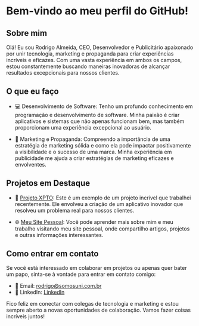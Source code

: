 # Bem-vindo ao meu perfil do GitHub!

## Sobre mim

Olá! Eu sou Rodrigo Almeida, CEO, Desenvolvedor e Publicitário apaixonado por unir tecnologia, marketing e propaganda para criar experiências incríveis e eficazes. Com uma vasta experiência em ambos os campos, estou constantemente buscando maneiras inovadoras de alcançar resultados excepcionais para nossos clientes.

## O que eu faço

- 💻 Desenvolvimento de Software: Tenho um profundo conhecimento em programação e desenvolvimento de software. Minha paixão é criar aplicativos e sistemas que não apenas funcionam bem, mas também proporcionam uma experiência excepcional ao usuário.

- 📢 Marketing e Propaganda: Compreendo a importância de uma estratégia de marketing sólida e como ela pode impactar positivamente a visibilidade e o sucesso de uma marca. Minha experiência em publicidade me ajuda a criar estratégias de marketing eficazes e envolventes.

## Projetos em Destaque

- 🚀 [Projeto XPTO](https://github.com/seuusuario/projeto-xpto): Este é um exemplo de um projeto incrível que trabalhei recentemente. Ele envolveu a criação de um aplicativo inovador que resolveu um problema real para nossos clientes.

- 🌐 [Meu Site Pessoal](https://www.rodrigoalmeida.com): Você pode aprender mais sobre mim e meu trabalho visitando meu site pessoal, onde compartilho artigos, projetos e outras informações interessantes.

## Como entrar em contato

Se você está interessado em colaborar em projetos ou apenas quer bater um papo, sinta-se à vontade para entrar em contato comigo:

- 📧 Email: rodrigo@somosuni.com.br
- 💼 LinkedIn: [LinkedIn](https://www.linkedin.com/in/rodrigoalmeida)

Fico feliz em conectar com colegas de tecnologia e marketing e estou sempre aberto a novas oportunidades de colaboração. Vamos fazer coisas incríveis juntos!
